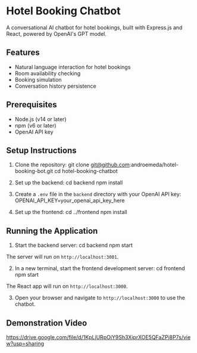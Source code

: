 # Hotel Booking Chatbot

A conversational AI chatbot for hotel bookings, built with Express.js and React, powered by OpenAI's GPT model.

## Features

- Natural language interaction for hotel bookings
- Room availability checking
- Booking simulation
- Conversation history persistence

## Prerequisites

- Node.js (v14 or later)
- npm (v6 or later)
- OpenAI API key

## Setup Instructions

1. Clone the repository: git clone git@github.com:androemeda/hotel-booking-bot.git
   cd hotel-booking-chatbot

2. Set up the backend: 
    cd backend
    npm install

3. Create a `.env` file in the `backend` directory with your OpenAI API key: 
    OPENAI_API_KEY=your_openai_api_key_here

4. Set up the frontend:
    cd ../frontend
    npm install

## Running the Application

1. Start the backend server:
    cd backend
    npm start

The server will run on `http://localhost:3001`.

2. In a new terminal, start the frontend development server: 
    cd frontend
    npm start

The React app will run on `http://localhost:3000`.

3. Open your browser and navigate to `http://localhost:3000` to use the chatbot.

## Demonstration Video
https://drive.google.com/file/d/1KpLjURpOiY9Sh3XiprXOE5QFaZPi8P7s/view?usp=sharing